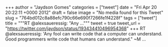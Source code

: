 
+++
author = "Jaydson Gomes"
categories = ["tweet"]
date = "Fri Apr 20 20:22:11 +0000 2012"
draft = false
image = "No media found for this Tweet"
slug = "764bd012c8a88efc790c66e690f7266fe1f4228f"
tags = ["tweet"]
title = """RT @alexsaueressig: "Any ..."""
tweet = true
tweet_url = "https://twitter.com/jaydson/status/193434410496954368"
+++
RT @alexsaueressig: 'Any fool can write code that a computer can understand. Good programmers write code that humans can understand." ~M ...
